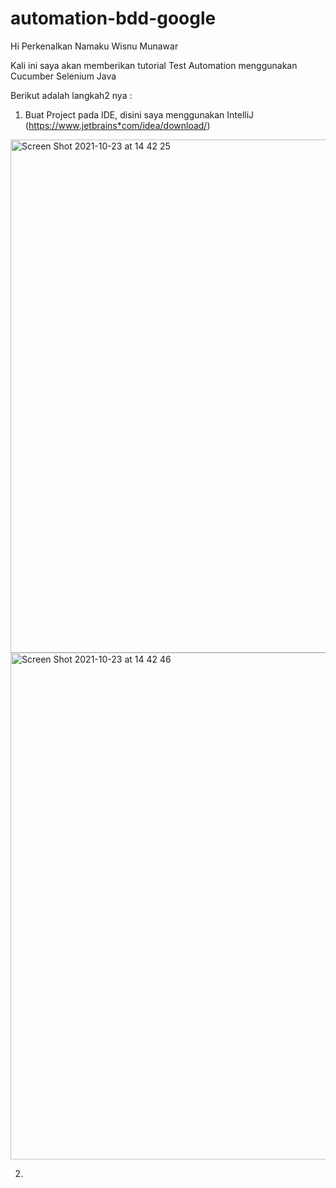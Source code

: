 # automation-bdd-google

Hi Perkenalkan Namaku Wisnu Munawar



Kali ini saya akan memberikan tutorial Test Automation menggunakan Cucumber Selenium Java



Berikut adalah langkah2 nya :

1. Buat Project pada IDE, disini saya menggunakan IntelliJ (https://www.jetbrains*com/idea/download/)
<img width="821" alt="Screen Shot 2021-10-23 at 14 42 25" src="https://user-images.githubusercontent.com/54229493/138548508-a77fcfa7-5726-4068-b4bb-45eb283d4ecf.png">
<img width="811" alt="Screen Shot 2021-10-23 at 14 42 46" src="https://user-images.githubusercontent.com/54229493/138548517-89d5debc-13db-4530-b993-c47b052deaed.png">

2. 
